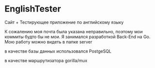 # EnglishTester
Сайт + Тестирующее приложение по английскому языку

К сожалению моя почта была указана неправильно, поэтому мои коммиты будто бы не мои.
Я занимался разработкой Back-End на Go. Мою работу можно видеть в папке server

в качестве базы данных использовался PostgeSQL

в качестве маршрутизатора gorilla/mux
